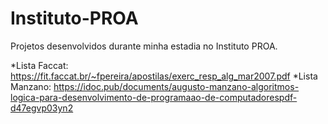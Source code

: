 # Instituto-PROA
 Projetos desenvolvidos durante minha estadia no Instituto PROA.

 *Lista Faccat: https://fit.faccat.br/~fpereira/apostilas/exerc_resp_alg_mar2007.pdf
 *Lista Manzano: https://idoc.pub/documents/augusto-manzano-algoritmos-logica-para-desenvolvimento-de-programaao-de-computadorespdf-d47egvp03yn2